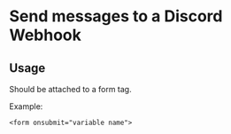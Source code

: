 # Send messages to a Discord Webhook
## Usage
Should be attached to a form tag.

Example:
  ```
  <form onsubmit="variable name">
  ```

